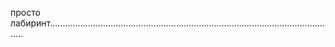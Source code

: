 просто лабиринт..................................................................................................................
